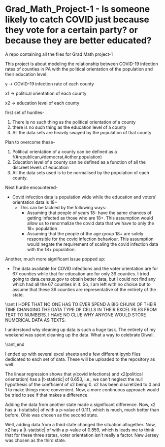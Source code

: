 # Grad_Math_Project-1 - Is someone likely to catch COVID just because they vote for a certain party? or because they are better educated?

A repo  containing all the files for Grad Math project-1

This project is about modeling the relationship between COVID-19 infection rates of counties in PA with the political orientation of the population and their education level.

y -> COVID-19 infection rate of each county

x1 -> political orientation of each county

x2 -> education level of each county


first set of hurdles- 
1. There is no such thing as the political orientation of a county
2. there is no such thing as the education level of a county
3. All the data sets are heavily swayed by the population of that county

Plan to overcome these-
1. Political orientation of a county can be defined as a f(#republican,#democrat,#other,population)
2. Education level of a county can be defined as a function of all the discreet levels of education
3. All the data sets used is to be normalised by the population of each county.


Next hurdle encountered-
- Covid infection data is population wide while the education and voters' orientation data is 18+
  - This can be tackled by the following ways:
    - Assuming that people of years 18- have the same chances of getting infected as those who are 18+. This assumption would allow us to renormalize the covid data that we have to only the 18+ population.
    - Assuming that the people of the age group 18+ are solely responsible for the covid infection behaviour. This assumption would negate the requirement of scaling the covid infection data with the 18+ population. 
    

Another, much more significant issue popped up:
- The data available for COVID infections and the voter orientation are for 67 counties while that for education are for only 39 counties. I tried going to data.census.gov to obtain better data, but I could not find any which had all the 67 counties in it. So, I am left with no choice but to assume that these 39 counties are representative of the entirety of the state.


\rant
I HOPE THAT NO ONE HAS TO EVER SPEND A BIG CHUNK OF THEIR TIME CHANGING THE DATA TYPE OF CELLS IN THEIR EXCEL FILES FROM TEXT TO NUMBERS. I HAVE NO CLUE WHY ANYONE WOULD STORE NUMERICAL DATA AS TEXTS.

I understood why cleaning up data is such a huge task. The entirety of my weekend was spent cleaning up the data. What a way to celebrate Diwali.

\rant_end

I ended up with several excel sheets and a few different ipynb files dedicated to each set of data. These will be uploaded to the repository as well.


The linear regression shows that y(covid infections) and x2(political orientation) has a |t-statistic| of 0.653, i.e., we can't neglect the null hypothesis of the coefficient of x2 being 0. x2 has been discretized to 0 and 1 to make things more convenient. Now, a more continuous approach would be tried to see if that makes a difference.

Adding the data from another state made a significant difference. Now, x2 has a |t-statistic| of with a p-value of 0.111, which is much, much better than before. Ohio was chosen as the second state.

Well, adding data from a third state changed the situation altogether. Now, x2 has a |t-statistic| of with a p-value of 0.859, which is leads me to think that for these three states, voter orientation isn't really a factor. New Jersey was chosen as the third state.


